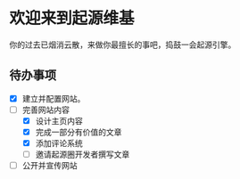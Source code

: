 # 欢迎来到起源维基

你的过去已烟消云散，来做你最擅长的事吧，捣鼓一会起源引擎。

## 待办事项

- [x] 建立并配置网站。
- [ ] 完善网站内容
    * [x] 设计主页内容
    * [x] 完成一部分有价值的文章
    * [x] 添加评论系统
    * [ ] 邀请起源圈开发者撰写文章
- [ ] 公开并宣传网站
